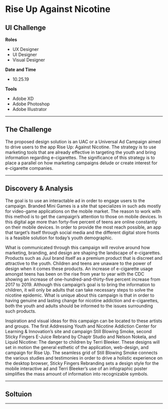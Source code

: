 # Rise Up Against Nicotine

## UI Challenge

__Roles__
- UX Designer
- UI Designer
- Visual Designer

__Date and Time__
- 10.25.19

__Tools__
- Adobe XD
- Adobe Photoshop
- Adobe Illustrator

---

## The Challenge

The proposed design solution is an UAC or a Universal Ad Campaign aimed to drive users to the app Rise Up: Against Nicotine. The strategy is to use marketing tools that are already effective in targeting the youth and bring information regarding e-cigarettes. The significance of this strategy is to place a parallel on how marketing campaigns delude or create interest for e-cigarette companies.

---

## Discovery & Analysis

The goal is to use an interactable ad in order to engage users to the campaign. Branded Mini Games is a site that specializes in such ads mostly for video-game applications on the mobile market. The reason to work with this method is to get the campaign’s attention to those on mobile devices. In this digital age more than forty-five percent of teens are online constantly on their mobile devices. In order to provide the most reach possible, an app that target’s itself through social media and the different digital store fronts is a feasible solution for today’s youth demographic.

What is communicated through this campaign will revolve around how marketing, branding, and design are shaping the landscape of e-cigarettes. Products such as Juul brand itself as a premium product that is discreet and attractive to the youth. Children and teens are unaware to the power of design when it comes these products. An increase of e-cigarette usage amongst teens has been on the rise from year to year with the CDC showing an increase of one-hundred-and-thirty-five percent increase from 2017 to 2019. Although this campaign’s goal is to bring the information to children, it will only be adults that can take necessary steps to solve the nicotine epidemic. What is unique about this campaign is that in order to having genuine and lasting change for nicotine addiction and e-cigarettes, both the youth and adults should be informed to the issues surrounding such products. 

Inspiration and visual ideas for this campaign can be located to these artists and groups. The first Addressing Youth and Nicotine Addiction Center for Learning & Innovation’s site and campaign Still Blowing Smoke, second Sticky Fingers E-Juice Rebrand  by Chaptr Studio and Nelson Nokela, and Liquid Nicotine: The danger to children by Terri Bleeker. These designs will set in motion the general esthetic of the application, web-design, and campaign for Rise Up. The seamless grid of Still Blowing Smoke connects the various studies and testimonies in order to drive a holistic experience on the desktop browser, Sticky Fingers Rebranding sets a design style for the mobile interactive ad and Terri Bleeker’s use of an infographic poster simplifies the mass amount of information into recognizable symbols.

---

## Soltuion

---
